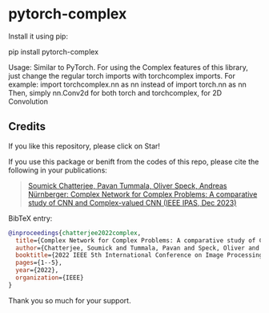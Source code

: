 # pytorch-complex

Install it using pip: 

pip install pytorch-complex

Usage:
Similar to PyTorch.
For using the Complex features of this library, just change the regular torch imports with torchcomplex imports.
For example:
import torchcomplex.nn as nn  instead of import torch.nn as nn
Then, simply nn.Conv2d for both torch and torchcomplex, for 2D Convolution

## Credits

If you like this repository, please click on Star!

If you use this package or benift from the codes of this repo, please cite the following in your publications:

> [Soumick Chatterjee, Pavan Tummala, Oliver Speck, Andreas Nürnberger: Complex Network for Complex Problems: A comparative study of CNN and Complex-valued CNN (IEEE IPAS, Dec 2023)](https://arxiv.org/abs/2302.04584)

BibTeX entry:

```bibtex
@inproceedings{chatterjee2022complex,
  title={Complex Network for Complex Problems: A comparative study of CNN and Complex-valued CNN},
  author={Chatterjee, Soumick and Tummala, Pavan and Speck, Oliver and N{\"u}rnberger, Andreas},
  booktitle={2022 IEEE 5th International Conference on Image Processing Applications and Systems (IPAS)},
  pages={1--5},
  year={2022},
  organization={IEEE}
}
```
Thank you so much for your support.
